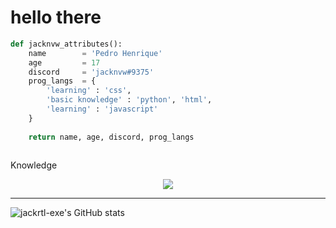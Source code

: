 <h1>hello there</h1>

```python
def jacknvw_attributes():
    name        = 'Pedro Henrique'
    age         = 17
    discord     = 'jacknvw#9375'
    prog_langs  = {
        'learning' : 'css',
        'basic knowledge' : 'python', 'html',
        'learning' : 'javascript'
    }
    
    return name, age, discord, prog_langs
    
```

<p>Knowledge</p>
<p align="center">
    <a href="https://skillicons.dev">
        <img src="https://skillicons.dev/icons?i=html,py" />
    </a>
</p>

<hr>

![jackrtl-exe's GitHub stats](https://github-readme-stats.vercel.app/api?username=jackrtl-exe&show_icons=true&theme=gruvbox)
